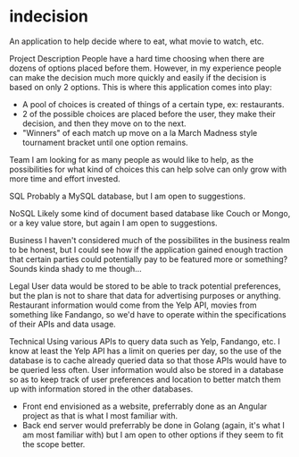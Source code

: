 # indecision
An application to help decide where to eat, what movie to watch, etc.

Project Description
People have a hard time choosing when there are dozens of options placed before them. However, in my experience people can make the decision much more quickly and easily if the decision is based on only 2 options. This is where this application comes into play:
 - A pool of choices is created of things of a certain type, ex: restaurants.
 - 2 of the possible choices are placed before the user, they make their decision, and then they move on to the next. 
 - "Winners" of each match up move on a la March Madness style tournament bracket until one option remains.
 
Team
I am looking for as many people as would like to help, as the possibilities for what kind of choices this can help solve can only grow with more time and effort invested.

SQL
Probably a MySQL database, but I am open to suggestions.

NoSQL
Likely some kind of document based database like Couch or Mongo, or a key value store, but again I am open to suggestions.

Business
I haven't considered much of the possibilites in the business realm to be honest, but I could see how if the application gained enough traction that certain parties could potentially pay to be featured more or something? Sounds kinda shady to me though...

Legal
User data would be stored to be able to track potential preferences, but the plan is not to share that data for advertising purposes or anything. Restaurant information would come from the Yelp API, movies from something like Fandango, so we'd have to operate within the specifications of their APIs and data usage.

Technical
Using various APIs to query data such as Yelp, Fandango, etc. I know at least the Yelp API has a limit on queries per day, so the use of the database is to cache already queried data so that those APIs would have to be queried less often. User information would also be stored in a database so as to keep track of user preferences and location to better match them up with information stored in the other databases.
 - Front end envisioned as a website, preferrably done as an Angular project as that is what I most familiar with.
 - Back end server would preferrably be done in Golang (again, it's what I am most familiar with) but I am open to other options if they seem to fit the scope better.
